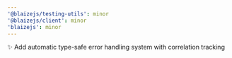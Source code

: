 ```yaml
---
'@blaizejs/testing-utils': minor
'@blaizejs/client': minor
'blaizejs': minor
---
```


✨ Add automatic type-safe error handling system with correlation tracking
